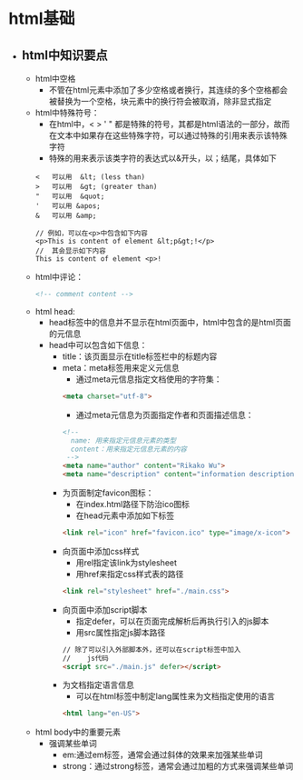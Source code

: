 # html基础
- ## html中知识要点
  - html中空格
    - 不管在html元素中添加了多少空格或者换行，其连续的多个空格都会被替换为一个空格，块元素中的换行符会被取消，除非显式指定<br>
  - html中特殊符号：
    - 在html中，< > ' " 都是特殊的符号，其都是html语法的一部分，故而在文本中如果存在这些特殊字符，可以通过特殊的引用来表示该特殊字符
    - 特殊的用来表示该类字符的表达式以&开头，以；结尾，具体如下
    ```shell
    <   可以用  &lt; (less than)
    >   可以用  &gt; (greater than)
    "   可以用  &quot; 
    '   可以用 &apos;
    &   可以用 &amp;

    // 例如，可以在<p>中包含如下内容
    <p>This is content of element &lt;p&gt;!</p>
    //  其会显示如下内容
    This is content of element <p>!
    ```
  - html中评论：
    ```html
    <!-- comment content -->
    ```
  - html head:
    - head标签中的信息并不显示在html页面中，html中包含的是html页面的元信息
    - head中可以包含如下信息：
      - title：该页面显示在title标签栏中的标题内容
      - meta：meta标签用来定义元信息
        - 通过meta元信息指定文档使用的字符集：
        ```html
        <meta charset="utf-8">
        ```
        - 通过meta元信息为页面指定作者和页面描述信息：
        ```html
        <!-- 
          name: 用来指定元信息元素的类型
          content：用来指定元信息元素的内容
         -->
        <meta name="author" content="Rikako Wu">
        <meta name="description" content="information description">
        ```
      - 为页面制定favicon图标：
        - 在index.html路径下防治ico图标
        - 在head元素中添加如下标签
        ```html
        <link rel="icon" href="favicon.ico" type="image/x-icon">
      - 向页面中添加css样式
        - 用rel指定该link为stylesheet
        - 用href来指定css样式表的路径
        ```html
        <link rel="stylesheet" href="./main.css">
        ```
      - 向页面中添加script脚本
        - 指定defer，可以在页面完成解析后再执行引入的js脚本
        - 用src属性指定js脚本路径
        ```html
        // 除了可以引入外部脚本外，还可以在script标签中加入
        //    js代码
        <script src="./main.js" defer></script>
        ```
      - 为文档指定语言信息
        - 可以在html标签中制定lang属性来为文档指定使用的语言
        ```html
        <html lang="en-US">
        ```
  - html body中的重要元素
    - 强调某些单词
      - em:通过em标签，通常会通过斜体的效果来加强某些单词
      - strong：通过strong标签，通常会通过加粗的方式来强调某些单词


